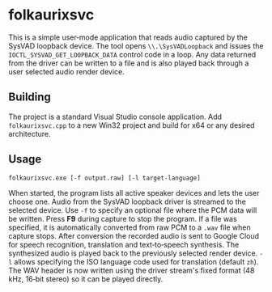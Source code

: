 # folkaurixsvc

This is a simple user‑mode application that reads audio captured by the
SysVAD loopback device.  The tool opens `\\.\SysVADLoopback` and issues
the `IOCTL_SYSVAD_GET_LOOPBACK_DATA` control code in a loop.  Any data
returned from the driver can be written to a file and is also played
back through a user selected audio render device.

## Building
The project is a standard Visual Studio console application.  Add
`folkaurixsvc.cpp` to a new Win32 project and build for x64 or any
desired architecture.

## Usage
```
folkaurixsvc.exe [-f output.raw] [-l target-language]
```
When started, the program lists all active speaker devices and lets the
user choose one. Audio from the SysVAD loopback driver is streamed to
the selected device. Use `-f` to specify an optional file where the PCM
data will be written. Press **F9** during capture to stop the program.
If a file was specified, it is automatically converted from raw PCM to a
`.wav` file when capture stops. After conversion the recorded audio is
sent to Google Cloud for speech recognition, translation and
text‑to‑speech synthesis. The synthesized audio is played back to the
previously selected render device. `-l` allows specifying the ISO
language code used for translation (default `zh`). The WAV header is now
written using the driver stream's fixed format (48 kHz, 16‑bit stereo) so
it can be played directly.
